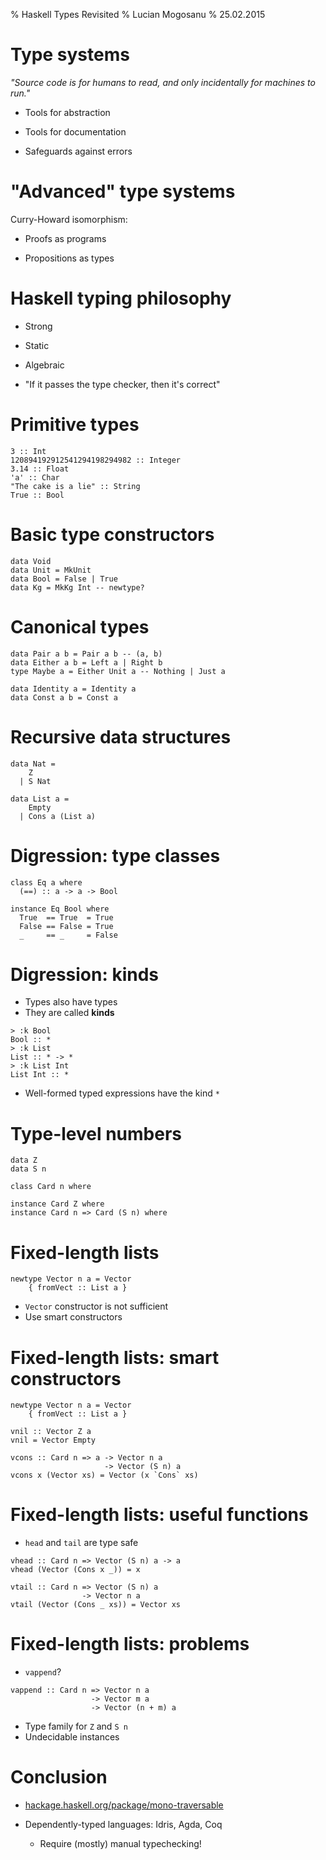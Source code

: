 % Haskell Types Revisited
% Lucian Mogosanu
% 25.02.2015

# Type systems

*"Source code is for humans to read, and only incidentally for machines to run."*

* Tools for abstraction

* Tools for documentation

* Safeguards against errors

# "Advanced" type systems

Curry-Howard isomorphism:

* Proofs as programs

* Propositions as types

# Haskell typing philosophy

* Strong

* Static

* Algebraic

* "If it passes the type checker, then it's correct"

# Primitive types

~~~~ {.haskell}
3 :: Int
120894192912541294198294982 :: Integer
3.14 :: Float
'a' :: Char
"The cake is a lie" :: String
True :: Bool
~~~~

<!--
* `::` is similar to set membership ($\in$)
* **Intuition**: types are (a generalization of) sets
-->

# Basic type constructors

~~~~ {.haskell}
data Void
data Unit = MkUnit
data Bool = False | True
data Kg = MkKg Int -- newtype?
~~~~

<!--
* **Intuition**: constructors are functions that return a specific type
-->

# Canonical types

~~~~ {.haskell}
data Pair a b = Pair a b -- (a, b)
data Either a b = Left a | Right b
type Maybe a = Either Unit a -- Nothing | Just a

data Identity a = Identity a
data Const a b = Const a
~~~~

# Recursive data structures

~~~~ {.haskell}
data Nat =
    Z
  | S Nat

data List a =
    Empty
  | Cons a (List a)
~~~~

# Digression: type classes

~~~~ {.haskell}
class Eq a where
  (==) :: a -> a -> Bool
~~~~

~~~~ {.haskell}
instance Eq Bool where
  True  == True  = True
  False == False = True
  _     == _     = False
~~~~

# Digression: kinds

* Types also have types
* They are called **kinds**

~~~~ {.haskell}
> :k Bool
Bool :: *
> :k List 
List :: * -> *
> :k List Int
List Int :: *
~~~~

* Well-formed typed expressions have the kind `*`

# Type-level numbers

~~~~ {.haskell}
data Z
data S n
~~~~

~~~~ {.haskell}
class Card n where
~~~~

~~~~ {.haskell}
instance Card Z where
instance Card n => Card (S n) where
~~~~

# Fixed-length lists

~~~~ {.haskell}
newtype Vector n a = Vector
	{ fromVect :: List a }
~~~~

* `Vector` constructor is not sufficient
* Use smart constructors

# Fixed-length lists: smart constructors

~~~~ {.haskell}
newtype Vector n a = Vector
	{ fromVect :: List a }
~~~~

~~~~ {.haskell}
vnil :: Vector Z a
vnil = Vector Empty

vcons :: Card n => a -> Vector n a
                     -> Vector (S n) a
vcons x (Vector xs) = Vector (x `Cons` xs)
~~~~

# Fixed-length lists: useful functions

* `head` and `tail` are type safe

~~~~ {.haskell}
vhead :: Card n => Vector (S n) a -> a
vhead (Vector (Cons x _)) = x

vtail :: Card n => Vector (S n) a
                -> Vector n a
vtail (Vector (Cons _ xs)) = Vector xs
~~~~

# Fixed-length lists: problems

* `vappend`?

~~~~ {.haskell}
vappend :: Card n => Vector n a
                  -> Vector m a
				  -> Vector (n + m) a
~~~~

* Type family for `Z` and `S n`
* Undecidable instances 

# Conclusion

* [hackage.haskell.org/package/mono-traversable](https://hackage.haskell.org/package/mono-traversable)

* Dependently-typed languages: Idris, Agda, Coq
	* Require (mostly) manual typechecking!
